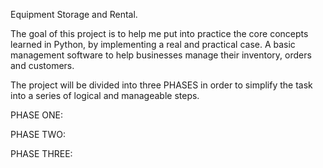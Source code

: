 Equipment Storage and Rental.

The goal of this project is to help me put into practice the core concepts learned in Python, by implementing a real and practical case. A basic management software to help businesses manage their inventory, orders and customers.

The project will be divided into three PHASES in order to simplify the task into a series of logical and manageable steps.

PHASE ONE:

PHASE TWO:

PHASE THREE:
